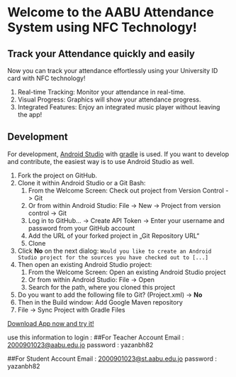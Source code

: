 # Welcome to the AABU Attendance System using NFC Technology!


## Track your Attendance quickly and easily

Now you can track your attendance effortlessly using your University ID card with NFC technology!

1. Real-time Tracking: Monitor your attendance in real-time.
2. Visual Progress: Graphics will show your attendance progress.
3. Integrated Features: Enjoy an integrated music player without leaving the app!

## Development

For development, [Android Studio](https://developer.android.com/studio/) with [gradle](https://gradle.org/) is used. If you want to develop and contribute, the easiest way is to use Android Studio as well.

1. Fork the project on GitHub.
2. Clone it within Android Studio or a Git Bash:
    1. From the Welcome Screen: Check out project from Version Control -> Git
    1. Or from within Android Studio: File -> New -> Project from version control -> Git
    2. Log in to GitHub... -> Create API Token -> Enter your username and password from your GitHub account
    3. Add the URL of your forked project in „Git Repository URL“
    4. Clone
3. Click **No** on the next dialog: `Would you like to create an Android Studio project for the sources you have checked out to [...]`
4. Then open an existing Android Studio project:
    1. From the Welcome Screen: Open an existing Android Studio project
    1. Or from within Android Studio: File -> Open
    2. Search for the path, where you cloned this project
5. Do you want to add the following file to Git? (Project.xml) -> **No**
6. Then in the Build window: Add Google Maven repository
7. File -> Sync Project with Gradle Files

 [Download App now and try it!](https://drive.google.com/file/d/1Bh2wUzlt2NWtzKFPCgnQTBunatDZ4UtK/view?usp=sharing)

use this information to login :
##For Teacher Account
Email : 2000901023@aabu.edu.jo
password : yazanbh82

##For Student Account
Email : 2000901023@st.aabu.edu.jo
password : yazanbh82
